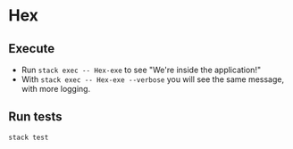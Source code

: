 # Hex

## Execute

* Run `stack exec -- Hex-exe` to see "We're inside the application!"
* With `stack exec -- Hex-exe --verbose` you will see the same message, with more logging.

## Run tests

`stack test`
